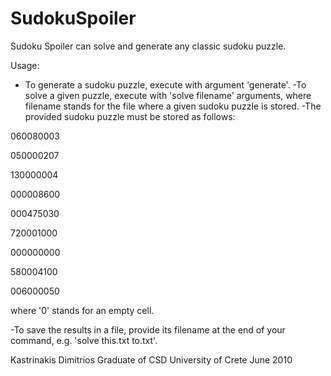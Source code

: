 # SudokuSpoiler
Sudoku Spoiler can solve and generate any classic sudoku puzzle.

Usage:
* To generate a sudoku puzzle, execute with argument 'generate'.
-To solve a given puzzle, execute with 'solve filename' arguments,
where filename stands for the file where a given sudoku puzzle is
stored.
-The provided sudoku puzzle must be stored as follows:

060080003

050000207

130000004

000008600

000475030

720001000

000000000

580004100

006000050

where '0' stands for an empty cell.
  
-To save the results in a file, provide its filename at the end
of your command, e.g. 'solve this.txt to.txt'.

Kastrinakis Dimitrios
Graduate of CSD University of Crete
June 2010
